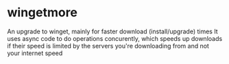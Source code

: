 # wingetmore
An upgrade to winget, mainly for faster download (install/upgrade) times
It uses async code to do operations concurently, which speeds up downloads if their speed is limited by the servers you're downloading from and not your internet speed
